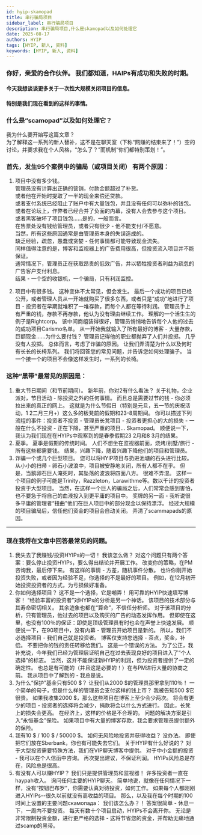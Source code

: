 ```yaml
---
id: hyip-skamopad
title: 串行骗局项目
sidebar_label: 串行骗局项目
description: 串行骗局项目,什么是skamopad以及如何处理它
date: 2025-08-17
authors: HYIP
tags: [HYIP, 新人, 资料]
keywords: [HYIP, 新人, 资料]
---
```


### 你好，亲爱的合作伙伴。 我们都知道，HAIPs有成功和失败的时期。 

#### 今天我想谈谈更多关于一次性大规模关闭项目的信息。 
#### 特别是我们现在看到的这样的事情。
### 什么是“scamopad”以及如何处理它？ 
我为什么要开始写这篇文章？   
为了解释这一系列的新人替补，这不是在聊天室（下称“网赚的结束来了！”）空的讨论，并要求我在个人风格，“怎么了？”而机制“你们都特别策划！”。 


### 首先，发生95个案例中的骗局（或项目关闭） 有两个原因： 

1. 项目中没有多少钱。   
管理员没有计算出正确的营销，付款金额超过了补货。   
或者他在开始时提取了一半的现金来偿还贷款。   
或者支付系统已经阻止了账户中有大量钱包，并且没有任何可以弥补的钱包。   
或者在论坛上，作弊者已经合并了负面的内幕，没有人会去参与这个项目。    
或者黑客破坏了项目钱包......是的，一般而言。   
在售票处没有钱给管理员，或者只有很少 - 他不能支付/不愿意。   
当然，所有这些原因通常是由管理员本身的失误造成的。   
缺乏经验，疏忽，愚蠢或贪婪 - 任何事情都可能导致现金流失。   
同样值得注意的是，博客和监视器上的广告费用很高，但投资流入项目并不能保证。   
通常情况下，管理员正在获取昂贵的低效广告，并以牺牲投资者利益为疏忽的广告客户支付利息。   
结果 - 一个空的收银机，一个骗局，只有利润监控。 

2. 项目中有很多钱。 这种变体不太常见，但会发生。 最后一个成功的项目已经公开，或者管理人员从一开始就购买了很多东西，或者只是“成功”地进行了项目 - 投资者在早期就堆积了一堆存款，而每个人都在等待利润。 管理员手上有严重的钱，存款不再存款，他认为没有理由继续工作。 理解的一个活生生的例子是Rightcorp。 该中间商组装得很好，管理员悄悄地告诉每个人他的过去的成功项目Carismo名单。 从一开始我就输入了所有最好的博客 - 大量存款，巨额现金......为什么要付钱？ 管理员记得他的职业都抛弃了人们并投掷。 几乎没有人投掷。 总体而言，考虑了诈骗的原因。 让我们弄清楚为什么以及何时有长长的长椅系列。 我们将回答您的常见问题，并告诉您如何处理骗子。 当一个接一个的项目不会像这样发生时，一系列的长椅。 

### 这种“黑带”最常见的原因是： 

1. 重大节日期间（和节前期间）。 新年前，你对2有什么看法？ 关于礼物，企业派对，节日活动 - 除投资之外的任何事情。 而且总是需要过节的钱 - 你必须拉出来的真正的网上。 这就是为什么节假日（特别是元旦，五一节的庆祝活动，1 2二月三月+）这么多的板凳前的假期和23-8周期间。 你可以描述下列流程的事件：投资者不投资 - 管理员长凳项目 - 投资者更担心的大的损失 - 一般在什么不投资 - 正在下降，甚至严重的项目... Skamopad。 顺便说一下，我认为我们现在在HYIPs中观察到的是春季假期23 2月和8 3月的结果。   
2. 夏季。 夏季是假期的传统时间。 人们不想坐在监视器前面，烧烤/别墅/旅行 - 所有这些都需要钱。 结果，兴趣下降，随着兴趣下降他们的项目和管理员。    
3. 诈骗一个或几个巨型项目。 您可以将HYIP项目与扔进池塘的石头进行比较。 从小小的扫帚 - 卵石小波浪中，项目被安静地关闭，所有人都不在乎。 但是，当鹅卵石巨人淹死时，其坠落的波浪将四面八方。 很难不弄湿。 这样一个项目的例子可能是Trinity，Razzleton，Larawithme等。数以千计的投资者投资于大型项目。 当然，在这样一个巨人的骗局之后，人们常常会感到害怕，也不要急于将自己的血液投入到更平庸的项目中。 奖牌的另一面 - 我听说很多平庸的管理者“扭曲”他们在巨人项目中的部分现金以保持漂浮。 经过大规模的项目骗局后，信任他们资金的项目会自动关闭。 弄清了scammapads的原因。 
---

### 现在我将在文章中回答最常见的问题。 
1. 我失去了我赚钱/投资HYIPs的一切！ 我该怎么做？ 对这个问题只有两个答案：要么停止投资HYIPs，要么得出结论并开展工作。 改变你的策略，在PM咨询我，最后停下来。 有这样的事情 - 方差，随机事件分散。 也许你刚开始投资失败，或者因为经验不足，你选择的不是最好的项目。 例如，在12月初开始投资投资者的方式，为亏损做好准备。 
2. 你如何选择项目？ 这不是一个选择，它是嘲弄！ 用可靠的HYIP快速填写博客！ “经验丰富的投资者”对HYIPs的分析是另一个神话。 该项目的技术部分与其寿命密切相关。 其余迹象也都在“算命”，不信任分析师。 对于该项目的分析，只有管理员，他过去的项目以及购买的广告的动态发挥作用。 但即使在这里，也没有100％的保证：即使是顶级管理员有时也会在声誉上快速发展。 顺便说一下，在90项目中，没有内幕 - 管理员开始项目是新的。 所以，我们不必选择项目 - 我们自己就是投资者。 博客仅支持您选择 - 茶点，奖金，补偿。 不要把你的钱的责任转移给我们。 这是一个错误的方法。 为了公正，我补充说，今年我们已经为管理层证明自己在过去表现良好的项目进入了“个人选择”的标志。 当然，这并不能保证新HYIP的利润，但为投资者提供了一定的确定性。 也总是有可能的（并且这是必要的！）在与PM进行大量的协商之前。 我从项目中了解到的 - 我总是说。 
3. 为什么“保护”基金只有500 $？ 让我们从2000 $的管理员那里拿到110％！ 一个简单的句子，但是什么样的管理员会支付这样的钱上市？ 我被告知500 $它很贵。 如果我收集2000 $，那么这些项目在博客上至少会少两次。 将会有更少的项目 - 投资者的选择将会减少，捐款将会以什么方式进行。 因此，长凳上的损失会更高。 在经济上，这样的价格是不合理的。 问题的解决方案是引入“永恒基金”保险。 如果项目中有大量的博客存款，我会要求管理员提供额外的保险。 
4. 我有10 $ / 100 $ / 50000 $。 如何无风险地投资并获得收益？ 没办法。 即使把它们放在Sberbank，你也有可能失去它们。 关于HYIP有什么好说的？ 对于大型投资需要特殊方法，我们在VIP聊天博客中提供。 对于中小金额的投资 - 我可以在个人信函中咨询。 再次提出建议，不保证利润。 HYIPs风险总是存在，风险总是很高。 
5. 有没有人可以赚HYIP？ 我们只是提供管理员和监视器！ 许多投资者一直在haypah收入。 询问任何主要的HYIP聊天。 简单地说，就像在任何情况下一样，没有“按钮巴布罗”，你需要认真对待投资，如何工作。 如果每个人都刚刚进入HYIPs--很久以前就没有高收益的项目。 那么，以及我在每个时期的100时间上设置的主要问题скамопада： 我们该怎么办？！ 答案很简单 - 休息一下，一周内不要投资。 每天有数十个项目启动，HYIPs不会离开你。 无论是非常限制投资金额，进行更严格的选择 - 这将节省您的资金，并帮助无痛地通过scamp的黑带。




